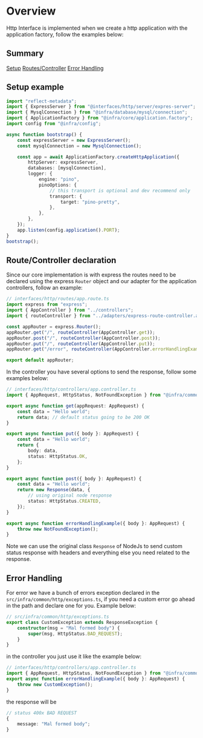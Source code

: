 # Overview

Http Interface is implemented when we create a http application with the application factory, follow the examples below:

## Summary

[Setup]()
[Routes/Controller](https://github.com/kevingamaa/typescript-backend-example/blob/main/src/interfaces/http/README.md#routecontroller-declaration)
[Error Handling](https://github.com/kevingamaa/typescript-backend-example/blob/main/src/interfaces/http/README.md#routecontroller-declaration)

## Setup example

```typescript
import "reflect-metadata";
import { ExpressServer } from "@interfaces/http/server/expres-server";
import { MysqlConnection } from "@infra/database/mysql/connection";
import { ApplicationFactory } from "@infra/core/application.factory";
import config from "@infra/config";

async function bootstrap() {
    const expressServer = new ExpressServer();
    const mysqlConnection = new MysqlConnection();

    const app = await ApplicationFactory.createHttpApplication({
        httpServer: expressServer,
        databases: [mysqlConnection],
        logger: {
            engine: "pino",
            pinoOptions: {
                // this transport is optional and dev recommend only
                transport: {
                    target: "pino-pretty",
                },
            },
        },
    });
    app.listen(config.application().PORT);
}
bootstrap();
```

## Route/Controller declaration

Since our core implementation is with express the routes need to be declared using the express `Router` object and our adapter for the application controllers, follow an example:

```typescript
// interfaces/http/routes/app.route.ts
import express from "express";
import { AppController } from "../controllers";
import { routeController } from "../adapters/express-route-controller.adapter";

const appRouter = express.Router();
appRouter.get("/", routeController(AppController.get));
appRouter.post("/", routeController(AppController.post));
appRouter.put("/", routeController(AppController.put));
appRouter.get("/error", routeController(AppController.errorHandlingExample));

export default appRouter;
```

In the controller you have several options to send the response, follow some examples below:

```typescript
// interfaces/http/controllers/app.controller.ts
import { AppRequest, HttpStatus, NotFoundException } from "@infra/common/http";

export async function get(appRequest: AppRequest) {
    const data = "Hello world";
    return data; // default status going to be 200 OK
}

export async function put({ body }: AppRequest) {
    const data = "Hello world";
    return {
        body: data,
        status: HttpStatus.OK,
    };
}

export async function post({ body }: AppRequest) {
    const data = "Hello world";
    return new Response(data, {
        // using original node response
        status: HttpStatus.CREATED,
    });
}

export async function errorHandlingExample({ body }: AppRequest) {
    throw new NotFoundException();
}
```

Note we can use the original class `Response` of NodeJs to send custom status response with headers and everything else you need related to the response.

## Error Handling

For error we have a bunch of errors exception declared in the `src/infra/common/http/exceptions.ts`, if you need a custom error go ahead in the path and declare one for you. Example below:

```typescript
// src/infra/common/http/exceptions.ts
export class CustomException extends ResponseException {
    constructor(msg = "Mal formed body") {
        super(msg, HttpStatus.BAD_REQUEST);
    }
}
```

in the controller you just use it like the example below:

```typescript
// interfaces/http/controllers/app.controller.ts
import { AppRequest, HttpStatus, NotFoundException } from "@infra/common/http";
export async function errorHandlingExample({ body }: AppRequest) {
    throw new CustomException();
}
```

the response will be

```typescript
// status 400x BAD REQUEST
{
    message: "Mal formed body";
}
```

